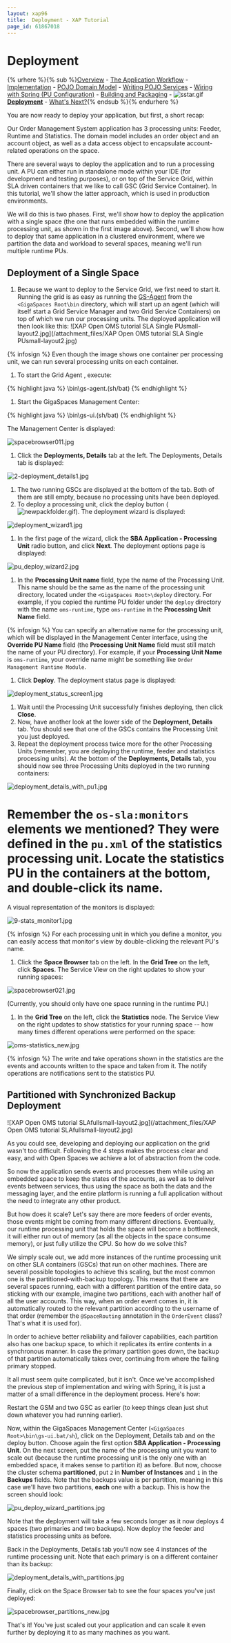 ```yaml
---
layout: xap96
title:  Deployment - XAP Tutorial
page_id: 61867018
---
```


# Deployment

{% urhere %}{% sub %}[Overview](#1) - [The Application Workflow](#2) - [Implementation](#3) - [POJO Domain Model](#4) - [Writing POJO Services](#5) - [Wiring with Spring (PU Configuration)](#6) - [Building and Packaging](#7) - ![sstar.gif](/attachment_files/sstar.gif) **[Deployment](#8)** - [What's Next?](#9){% endsub %}{% endurhere %}

You are now ready to deploy your application, but first, a short recap:

Our Order Management System application has 3 processing units: Feeder, Runtime and Statistics. The domain model includes an order object and an account object, as well as a data access object to encapsulate account-related operations on the space.

There are several ways to deploy the application and to run a processing unit. A PU can either run in standalone mode within your IDE (for development and testing purposes), or on top of the Service Grid, within SLA driven containers that we like to call GSC (Grid Service Container). In this tutorial, we'll show the latter approach, which is used in production environments.

We will do this is two phases. First, we'll show how to deploy the application with a single space (the one that runs embedded within the runtime processing unit, as shown in the first image above). Second, we'll show how to deploy that same application in a clustered environment, where we partition the data and workload to several spaces, meaning we'll run multiple runtime PUs.

## Deployment of a Single Space

1. Because we want to deploy to the Service Grid, we first need to start it. Running the grid is as easy as running the [GS-Agent](/xap96/the-grid-service-agent.html)  from the `<GigaSpaces Root\bin` directory, which will start up an agent (which will itself start a Grid Service Manager and two Grid Service Containers) on top of which we run our processing units. The deployed application will then look like this:
![XAP Open OMS tutorial SLA Single PUsmall-layout2.jpg](/attachment_files/XAP Open OMS tutorial SLA Single PUsmall-layout2.jpg)

{% infosign %} Even though the image shows one container per processing unit, we can run several processing units on each container.

1. To start the Grid Agent , execute:

{% highlight java %}
<GigaSpaces Root>\bin\gs-agent.(sh/bat)
{% endhighlight %}

1. Start the GigaSpaces Management Center:

{% highlight java %}
<GigaSpaces Root>\bin\gs-ui.(sh/bat)
{% endhighlight %}

The Management Center is displayed:

![spacebrowser011.jpg](/attachment_files/spacebrowser011.jpg)

1. Click the **Deployments, Details** tab at the left.
The Deployments, Details tab is displayed:

![2-deployment_details1.jpg](/attachment_files/2-deployment_details1.jpg)

1. The two running GSCs are displayed at the bottom of the tab. Both of them are still empty, because no processing units have been deployed.
1. To deploy a processing unit, click the deploy button (![newpackfolder.gif](/attachment_files/newpackfolder.gif)).
The deployment wizard is displayed:

![deployment_wizard1.jpg](/attachment_files/deployment_wizard1.jpg)

1. In the first page of the wizard, click the **SBA Application - Processing Unit** radio button, and click **Next**.
The deployment options page is displayed:

![pu_deploy_wizard2.jpg](/attachment_files/pu_deploy_wizard2.jpg)

1. In the **Processing Unit name** field, type the name of the Processing Unit. This name should be the same as the name of the processing unit directory, located under the `<GigaSpaces Root>\deploy` directory.
For example, if you copied the runtime PU folder under the `deploy` directory with the name `oms-runtime`, type `oms-runtime` in the **Processing Unit Name** field.

{% infosign %} You can specify an alternative name for the processing unit, which will be displayed in the Management Center interface, using the **Override PU Name** field (the **Processing Unit Name** field must still match the name of your PU directory). For example, if your **Processing Unit Name** is `oms-runtime`, your override name might be something like `Order Management Runtime Module`.

1. Click **Deploy**.
The deployment status page is displayed:

![deployment_status_screen1.jpg](/attachment_files/deployment_status_screen1.jpg)

1. Wait until the Processing Unit successfully finishes deploying, then click **Close**.
1. Now, have another look at the lower side of the **Deployment, Details** tab. You should see that one of the GSCs contains the Processing Unit you just deployed.
1. Repeat the deployment process twice more for the other Processing Units (remember, you are deploying the runtime, feeder and statistics processing units).
At the bottom of the **Deployments, Details** tab, you should now see three Processing Units deployed in the two running containers:

![deployment_details_with_pu1.jpg](/attachment_files/deployment_details_with_pu1.jpg)

# Remember the `os-sla:monitors` elements we mentioned? They were defined in the `pu.xml` of the statistics processing unit. Locate the statistics PU in the containers at the bottom, and double-click its name.

A visual representation of the monitors is displayed:

![9-stats_monitor1.jpg](/attachment_files/9-stats_monitor1.jpg)

{% infosign %} For each processing unit in which you define a monitor, you can easily access that monitor's view by double-clicking the relevant PU's name.

1. Click the **Space Browser** tab on the left. In the **Grid Tree** on the left, click **Spaces**.
The Service View on the right updates to show your running spaces:

![spacebrowser021.jpg](/attachment_files/spacebrowser021.jpg)

(Currently, you should only have one space running in the runtime PU.)

1. In the **Grid Tree** on the left, click the **Statistics** node.
The Service View on the right updates to show statistics for your running space -- how many times different operations were performed on the space:

![oms-statistics_new.jpg](/attachment_files/oms-statistics_new.jpg)

{% infosign %} The write and take operations shown in the statistics are the events and accounts written to the space and taken from it. The notify operations are notifications sent to the statistics PU.

## Partitioned with Synchronized Backup Deployment

![XAP Open OMS tutorial SLAfullsmall-layout2.jpg](/attachment_files/XAP Open OMS tutorial SLAfullsmall-layout2.jpg)

As you could see, developing and deploying our application on the grid wasn't too difficult. Following the 4 steps makes the process clear and easy, and with Open Spaces we achieve a lot of abstraction from the code.

So now the application sends events and processes them while using an embedded space to keep the states of the accounts, as well as to deliver events between services, thus using the space as both the data and the messaging layer, and the entire platform is running a full application without the need to integrate any other product.

But how does it scale? Let's say there are more feeders of order events, those events might be coming from many different directions. Eventually, our runtime processing unit that holds the space will become a bottleneck, it will either run out of memory (as all the objects in the space consume memory), or just fully utilize the CPU. So how do we solve this?

We simply scale out, we add more instances of the runtime processing unit on other SLA containers (GSCs) that run on other machines. There are several possible topologies to achieve this scaling, but the most common one is the partitioned-with-backup topology. This means that there are several spaces running, each with a different partition of the entire data, so sticking with our example, imagine two partitions, each with another half of all the user accounts. This way, when an order event comes in, it is automatically routed to the relevant partition according to the username of that order (remember the `@SpaceRouting` annotation in the `OrderEvent` class? That's what it is used for).

In order to achieve better reliability and failover capabilities, each partition also has one backup space, to which it replicates its entire contents in a synchronous manner. In case the primary partition goes down, the backup of that partition automatically takes over, continuing from where the failing primary stopped.

It all must seem quite complicated, but it isn't. Once we've accomplished the previous step of implementation and wiring with Spring, it is just a matter of a small difference in the deployment process. Here's how:

Restart the GSM and two GSC as earlier (to keep things clean just shut down whatever you had running earlier).

Now, within the GigaSpaces Management Center (`<GigaSpaces Root>\bin\gs-ui.bat/sh`), click on the Deployment, Details tab and on the deploy button. Choose again the first option **SBA Application - Processing Unit**. On the next screen, put the name of the processing unit you want to scale out (because the runtime processing unit is the only one with an embedded space, it makes sense to partition it) as before. But now, choose the cluster schema **partitioned**, put `2` in **Number of Instances** and `1` in the **Backups** fields. Note that the backups value is per partition, meaning in this case we'll have two partitions, **each** one with a backup. This is how the screen should look:

![pu_deploy_wizard_partitions.jpg](/attachment_files/pu_deploy_wizard_partitions.jpg)

Note that the deployment will take a few seconds longer as it now deploys 4 spaces (two primaries and two backups). Now deploy the feeder and statistics processing units as before.

Back in the Deployments, Details tab you'll now see 4 instances of the runtime processing unit. Note that each primary is on a different container than its backup:

![deployment_details_with_partitions.jpg](/attachment_files/deployment_details_with_partitions.jpg)

Finally, click on the Space Browser tab to see the four spaces you've just deployed:

![spacebrowser_partitions_new.jpg](/attachment_files/spacebrowser_partitions_new.jpg)

That's it! You've just scaled out your application and can scale it even further by deploying it to as many machines as you want.
